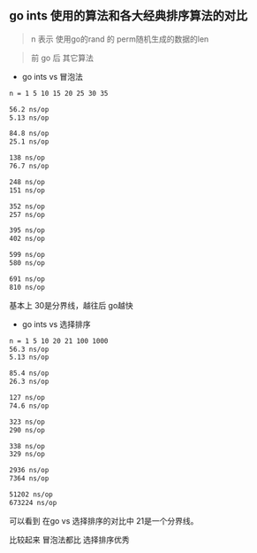 ## go ints 使用的算法和各大经典排序算法的对比

> n 表示 使用go的rand 的 perm随机生成的数据的len

> 前 go 后 其它算法

- go ints vs 冒泡法

```bash
n = 1 5 10 15 20 25 30 35

56.2 ns/op
5.13 ns/op

84.8 ns/op
25.1 ns/op

138 ns/op
76.7 ns/op

248 ns/op
151 ns/op

352 ns/op
257 ns/op

395 ns/op
402 ns/op

599 ns/op
580 ns/op

691 ns/op
810 ns/op

```

基本上 30是分界线，越往后 go越快

- go ints vs 选择排序

```bash
n = 1 5 10 20 21 100 1000 
56.3 ns/op
5.13 ns/op

85.4 ns/op
26.3 ns/op

127 ns/op
74.6 ns/op

323 ns/op
290 ns/op

338 ns/op
329 ns/op

2936 ns/op
7364 ns/op

51202 ns/op
673224 ns/op
```

可以看到 在go vs 选择排序的对比中 21是一个分界线。

比较起来 冒泡法都比 选择排序优秀

